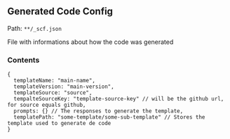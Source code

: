 ## Generated Code Config

Path: `**/_scf.json`

File with informations about how the code was generated

### Contents
```
{
  templateName: "main-name",
  templateVersion: "main-version",
  templateSource: "source",
  tempalteSourceKey: "template-source-key" // will be the github url, for source equals github,
  prompts: {} // The responses to generate the template,
  templatePath: "some-template/some-sub-template" // Stores the template used to generate de code
}
```